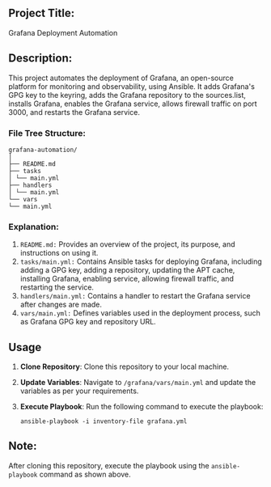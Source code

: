 ## Project Title:
Grafana Deployment Automation

## Description:
This project automates the deployment of Grafana, an open-source platform for monitoring and observability, using Ansible. It adds Grafana's GPG key to the keyring, adds the Grafana repository to the sources.list, installs Grafana, enables the Grafana service, allows firewall traffic on port 3000, and restarts the Grafana service.

### File Tree Structure:
    grafana-automation/
    │
    ├── README.md
    ├── tasks
    │ └── main.yml
    ├── handlers
    │ └── main.yml
    └── vars
    └── main.yml

### Explanation:
1. `README.md:` Provides an overview of the project, its purpose, and instructions on using it.
2. `tasks/main.yml:` Contains Ansible tasks for deploying Grafana, including adding a GPG key, adding a repository, updating the APT cache, installing Grafana, enabling service, allowing firewall traffic, and restarting the service.
3. `handlers/main.yml:` Contains a handler to restart the Grafana service after changes are made.
4. `vars/main.yml:` Defines variables used in the deployment process, such as Grafana GPG key and repository URL.

## Usage

1. **Clone Repository**: Clone this repository to your local machine.

2. **Update Variables**: Navigate to `/grafana/vars/main.yml` and update the variables as per your requirements.

3. **Execute Playbook**: Run the following command to execute the playbook:
    ```
    ansible-playbook -i inventory-file grafana.yml
    ```

## Note:
After cloning this repository, execute the playbook using the `ansible-playbook` command as shown above.
